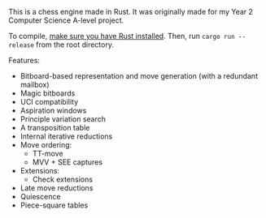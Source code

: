 This is a chess engine made in Rust. It was originally made for my Year 2 Computer Science A-level project.

To compile, [make sure you have Rust installed](https://rustup.rs). Then, run `cargo run --release` from the root directory.

Features:
- Bitboard-based representation and move generation (with a redundant mailbox)
- Magic bitboards
- UCI compatibility
- Aspiration windows
- Principle variation search
- A transposition table
- Internal iterative reductions
- Move ordering:
  - TT-move
  - MVV + SEE captures
- Extensions:
  - Check extensions
- Late move reductions
- Quiescence
- Piece-square tables

